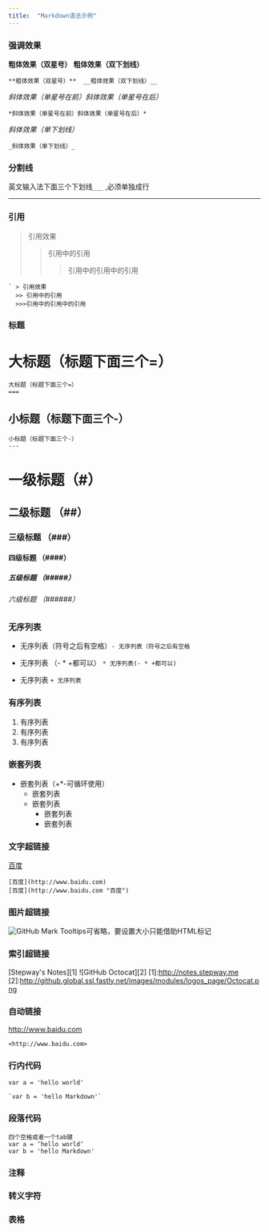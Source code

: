 ```yaml
---
title:  "Markdown语法示例"
---
```

### 强调效果
**粗体效果（双星号）**  __粗体效果（双下划线）__

	**粗体效果（双星号）**  __粗体效果（双下划线）__
*斜体效果（单星号在前）斜体效果（单星号在后）*
<!-- more -->
	*斜体效果（单星号在前）斜体效果（单星号在后）*
_斜体效果（单下划线）_

	_斜体效果（单下划线）_

### 分割线
英文输入法下面三个下划线`___` ,必须单独成行
___
### 引用

> 引用效果
>> 引用中的引用
>>>引用中的引用中的引用


    ` > 引用效果
      >> 引用中的引用
      >>>引用中的引用中的引用

### 标题
大标题（标题下面三个=）
===

	大标题（标题下面三个=）
	===
小标题（标题下面三个-）
---
	小标题（标题下面三个-）
	---
# 一级标题（#）
## 二级标题 （##）
### 三级标题 （###）
#### 四级标题 （####）
##### 五级标题 （#####）
###### 六级标题 （######）
### 无序列表
- 无序列表（符号之后有空格）`- 无序列表（符号之后有空格`
* 无序列表 （- * +都可以） `* 无序列表(- * +都可以)`
+ 无序列表   `+ 无序列表`

### 有序列表
1. 有序列表
2. 有序列表
3. 有序列表

### 嵌套列表
+ 嵌套列表（+*-可循环使用）
   + 嵌套列表
   + 嵌套列表
     + 嵌套列表
     + 嵌套列表

### 文字超链接
[百度](http://www.baidu.com)

    [百度](http://www.baidu.com)
    [百度](http://www.baidu.com "百度")
### 图片超链接
![GitHub Mark](http://github.global.ssl.fastly.net/images/modules/logos_page/GitHub-Mark.png "GitHub Mark")
Tooltips可省略，要设置大小只能借助HTML标记
### 索引超链接
[Stepway's Notes][1]
![GitHub Octocat][2]
[1]:http://notes.stepway.me
[2]:http://github.global.ssl.fastly.net/images/modules/logos_page/Octocat.png
### 自动链接
<http://www.baidu.com>

    <http://www.baidu.com>
### 行内代码
`var a = 'hello world'`

    `var b = 'hello Markdown'`
### 段落代码
	四个空格或者一个tab键
	var a = ’hello world‘
	var b = 'hello Markdown'
### 注释
### 转义字符
### 表格






